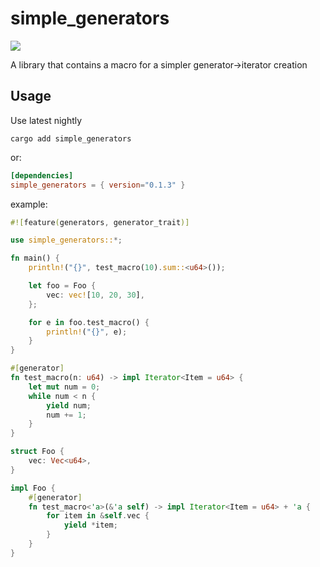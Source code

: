 # simple_generators

![](https://github.com/vova616/simple_generators/workflows/Rust/badge.svg)
    
A library that contains a macro for a simpler generator->iterator creation

## Usage

Use latest nightly

```
cargo add simple_generators
```
or:
```toml
[dependencies]
simple_generators = { version="0.1.3" }
```

example:

```rust
#![feature(generators, generator_trait)]

use simple_generators::*;

fn main() {
    println!("{}", test_macro(10).sum::<u64>());

    let foo = Foo {
        vec: vec![10, 20, 30],
    };

    for e in foo.test_macro() {
        println!("{}", e);
    }
}

#[generator]
fn test_macro(n: u64) -> impl Iterator<Item = u64> {
    let mut num = 0;
    while num < n {
        yield num;
        num += 1;
    }
}

struct Foo {
    vec: Vec<u64>,
}

impl Foo {
    #[generator]
    fn test_macro<'a>(&'a self) -> impl Iterator<Item = u64> + 'a {
        for item in &self.vec {
            yield *item;
        }
    }
}
```
